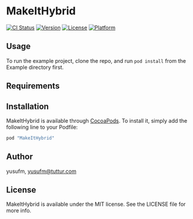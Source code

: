 # MakeItHybrid

[![CI Status](http://img.shields.io/travis/yusufm/MakeItHybrid.svg?style=flat)](https://travis-ci.org/yusufm/MakeItHybrid)
[![Version](https://img.shields.io/cocoapods/v/MakeItHybrid.svg?style=flat)](http://cocoapods.org/pods/MakeItHybrid)
[![License](https://img.shields.io/cocoapods/l/MakeItHybrid.svg?style=flat)](http://cocoapods.org/pods/MakeItHybrid)
[![Platform](https://img.shields.io/cocoapods/p/MakeItHybrid.svg?style=flat)](http://cocoapods.org/pods/MakeItHybrid)

## Usage

To run the example project, clone the repo, and run `pod install` from the Example directory first.

## Requirements

## Installation

MakeItHybrid is available through [CocoaPods](http://cocoapods.org). To install
it, simply add the following line to your Podfile:

```ruby
pod "MakeItHybrid"
```

## Author

yusufm, yusufm@tuttur.com

## License

MakeItHybrid is available under the MIT license. See the LICENSE file for more info.

